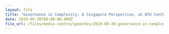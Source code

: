 ```yaml
---
layout: file
title: "Governance in Complexity: A Singapore Perspective, at NTU Conference on Complex Systems, 30 Sep 2019"
date: 2019-09-30T00:00:00.000Z
file_url: /files/media-centre/speeches/2019-09-30-governance-in-complexity.pdf
---
```

